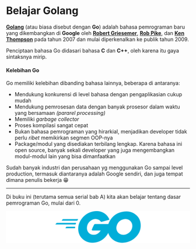 # Belajar Golang

**[Golang](https://golang.org/)** (atau biasa disebut dengan **Go**) adalah bahasa pemrograman baru yang dikembangkan di **Google** oleh **[Robert Griesemer](https://github.com/griesemer)**, **[Rob Pike](https://en.wikipedia.org/wiki/Rob_Pike)**, dan **[Ken Thompson](https://en.wikipedia.org/wiki/Ken_Thompson)** pada tahun 2007 dan mulai diperkenalkan ke publik tahun 2009.

Penciptaan bahasa Go didasari bahasa **C** dan **C++**, oleh karena itu gaya sintaksnya mirip.

#### Kelebihan Go

Go memiliki kelebihan dibanding bahasa lainnya, beberapa di antaranya:

* Mendukung konkurensi di level bahasa dengan pengaplikasian cukup mudah
* Mendukung pemrosesan data dengan banyak prosesor dalam waktu yang bersamaan *(pararel processing)*
* Memiliki *garbage collector*
* Proses kompilasi sangat cepat
* Bukan bahasa pemrograman yang hirarkial, menjadikan developer tidak perlu *ribet* memikirkan segmen OOP-nya
* Package/modul yang disediakan terbilang lengkap. Karena bahasa ini open source, banyak sekali developer yang juga mengembangkan modul-modul lain yang bisa dimanfaatkan

Sudah banyak industri dan perusahaan yg menggunakan Go sampai level production, termasuk diantaranya adalah Google sendiri, dan juga tempat dimana penulis bekerja 😁

---

Di buku ini (terutama semua serial bab A) kita akan belajar tentang dasar pemrograman Go, mulai dari 0.

![The Go Logo](images/A.1_1_logo.png)
